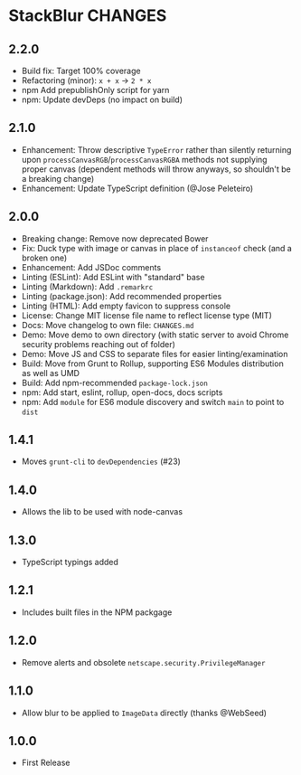 # StackBlur CHANGES

## 2.2.0

- Build fix: Target 100% coverage
- Refactoring (minor): `x + x` -> `2 * x`
- npm Add prepublishOnly script for yarn
- npm: Update devDeps (no impact on build)

## 2.1.0

- Enhancement: Throw descriptive `TypeError` rather than silently returning
    upon `processCanvasRGB`/`processCanvasRGBA` methods not supplying proper
    canvas (dependent methods will throw anyways, so shouldn't be a
    breaking change)
- Enhancement: Update TypeScript definition (@Jose Peleteiro)

## 2.0.0

- Breaking change: Remove now deprecated Bower
- Fix: Duck type with image or canvas in place of `instanceof` check
    (and a broken one)
- Enhancement: Add JSDoc comments
- Linting (ESLint): Add ESLint with "standard" base
- Linting (Markdown): Add `.remarkrc`
- Linting (package.json): Add recommended properties
- Linting (HTML): Add empty favicon to suppress console
- License: Change MIT license file name to reflect license type (MIT)
- Docs: Move changelog to own file: `CHANGES.md`
- Demo: Move demo to own directory (with static server to avoid Chrome
    security problems reaching out of folder)
- Demo: Move JS and CSS to separate files for easier linting/examination
- Build: Move from Grunt to Rollup, supporting ES6 Modules distribution
    as well as UMD
- Build: Add npm-recommended `package-lock.json`
- npm: Add start, eslint, rollup, open-docs, docs scripts
- npm: Add `module` for ES6 module discovery and switch `main` to point
    to `dist`

## 1.4.1

- Moves `grunt-cli` to `devDependencies` (#23)

## 1.4.0

- Allows the lib to be used with node-canvas

## 1.3.0

- TypeScript typings added

## 1.2.1

- Includes built files in the NPM packgage

## 1.2.0

- Remove alerts and obsolete `netscape.security.PrivilegeManager`

## 1.1.0

- Allow blur to be applied to `ImageData` directly (thanks @WebSeed)

## 1.0.0

- First Release
